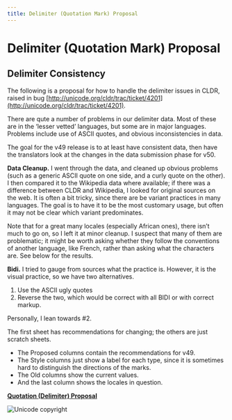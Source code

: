 ```yaml
---
title: Delimiter (Quotation Mark) Proposal
---
```


# Delimiter (Quotation Mark) Proposal

## Delimiter Consistency

The following is a proposal for how to handle the delimiter issues in CLDR, raised in bug [http://unicode.org/cldr/trac/ticket/4201](http://unicode.org/cldr/trac/ticket/4201).

There are qute a number of problems in our delimiter data. Most of these are in the ‘lesser vetted’ languages, but some are in major languages. Problems include use of ASCII quotes, and obvious inconsistencies in data.

The goal for the v49 release is to at least have consistent data, then have the translators look at the changes in the data submission phase for v50. 

**Data Cleanup.** I went through the data, and cleaned up obvious problems (such as a generic ASCII quote on one side, and a curly quote on the other). I then compared it to the Wikipedia data where available; if there was a difference between CLDR and Wikipedia, I looked for original sources on the web. It is often a bit tricky, since there are be variant practices in many languages. The goal is to have it to be the most customary usage, but often it may not be clear which variant predominates.

Note that for a great many locales (especially African ones), there isn’t much to go on, so I left it at minor cleanup. I suspect that many of them are problematic; it might be worth asking whether they follow the conventions of another language, like French, rather than asking what the characters are. See below for the results.

**Bidi.** I tried to gauge from sources what the practice is. However, it is the visual practice, so we have two alternatives.

1. Use the ASCII ugly quotes
2. Reverse the two, which would be correct with all BIDI or with correct markup.

Personally, I lean towards #2. 

The first sheet has recommendations for changing; the others are just scratch sheets.

- The Proposed columns contain the recommendations for v49.
- The Style columns just show a label for each type, since it is sometimes hard to distinguish the directions of the marks.
- The Old columns show the current values.
- And the last column shows the locales in question.

[**Quotation (Delimiter) Proposal**](https://docs.google.com/spreadsheets/d/1_7vjBSmjlmevIQfpM4xX1yMGYQdibd6h8PTrQEPzzkQ/edit?gid=2#gid=2)

![Unicode copyright](https://www.unicode.org/img/hb_notice.gif)